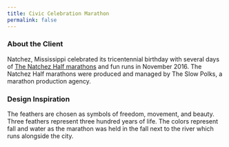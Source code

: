 ```yaml
---
title: Civic Celebration Marathon
permalink: false
---
```


### About the Client

Natchez, Mississippi celebrated its tricentennial birthday with several days of [The Natchez Half marathons](https://thenatchezhalf.itsyourrace.com/event.aspx?id=7774) and fun runs in November 2016. The Natchez Half marathons were produced and managed by The Slow Polks, a marathon production agency.

### Design Inspiration

The feathers are chosen as symbols of freedom, movement, and beauty. Three feathers represent three hundred years of life. The colors represent fall and water as the marathon was held in the fall next to the river which runs alongside the city.
